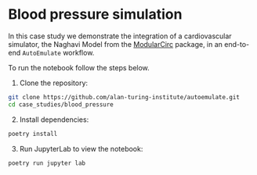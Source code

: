 # Blood pressure simulation

In this case study we demonstrate the integration of a cardiovascular simulator, the Naghavi Model from the [ModularCirc](https://github.com/alan-turing-institute/ModularCirc) package, in an end-to-end `AutoEmulate` workflow.

To run the notebook follow the steps below.

1. Clone the repository:

```bash
git clone https://github.com/alan-turing-institute/autoemulate.git
cd case_studies/blood_pressure
```

2. Install dependencies:

```bash
poetry install
```

3. Run JupyterLab to view the notebook:

```bash
poetry run jupyter lab
```